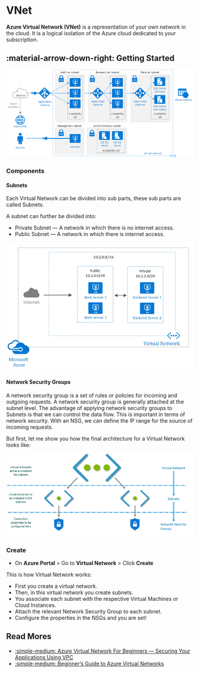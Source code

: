 # VNet

**Azure Virtual Network (VNet)** is a representation of your own network in the
cloud. It is a logical isolation of the Azure cloud dedicated to your subscription.

## :material-arrow-down-right: Getting Started

![Azure Virtual Network Architecture](./img/azure-virtual-network-architecture.png)

### Components

#### Subnets

Each Virtual Network can be divided into sub parts, these sub parts are called
Subnets.

A subnet can further be divided into:

- Private Subnet — A network in which there is no internet access.
- Public Subnet — A network in which there is internet access.

![Subnet](./img/subnet.png)

#### Network Security Groups

A network security group is a set of rules or policies for incoming and outgoing
requests.
A network security group is generally attached at the subnet level.
The advantage of applying network security groups to Subnets is that we can control
the data flow. This is important in terms of network security.
With an NSG, we can define the IP range for the source of incoming requests.

But first, let me show you how the final architecture for a Virtual Network
looks like:

![Network Security Groups](./img/network-security-group.png)

### Create

- On **Azure Portal** > Go to **Virtual Network** > Click **Create**

This is how Virtual Network works:

- First you create a virtual network.
- Then, in this virtual network you create subnets.
- You associate each subnet with the respective Virtual Machines or Cloud Instances.
- Attach the relevant Network Security Group to each subnet.
- Configure the properties in the NSGs and you are set!

## Read Mores

- [:simple-medium: Azure Virtual Network For Beginners — Securing Your Applications Using VPC](https://medium.com/edureka/azure-virtual-network-15ef505ba459)
- [:simple-medium: Beginner’s Guide to Azure Virtual Networks](https://medium.com/@AlexanderObregon/beginners-guide-to-azure-virtual-networks-bc965af76544)
